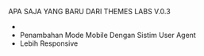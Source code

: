APA SAJA YANG BARU DARI THEMES LABS V.0.3

+ 
 + Penambahan Mode Mobile Dengan Sistim User Agent
 + Lebih Responsive 